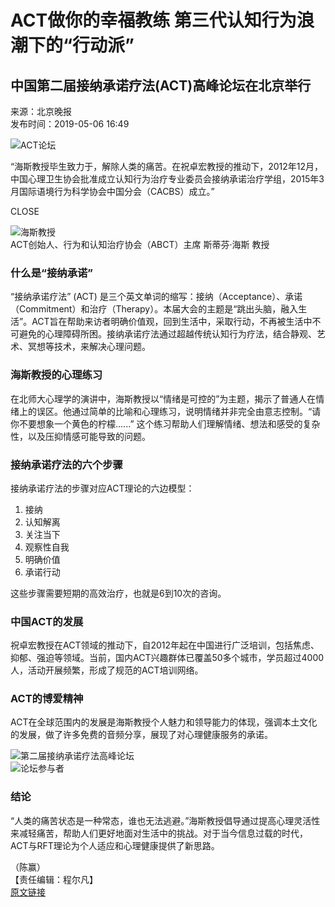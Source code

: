 # ACT做你的幸福教练 第三代认知行为浪潮下的“行动派”

## 中国第二届接纳承诺疗法(ACT)高峰论坛在北京举行

来源：北京晚报  
发布时间：2019-05-06 16:49  

![ACT论坛](https://img3.chinadaily.com.cn/images/201909/18/5d81c5daa31099ab43d0d544.jpeg)  

“海斯教授毕生致力于，解除人类的痛苦。在祝卓宏教授的推动下，2012年12月，中国心理卫生协会批准成立认知行为治疗专业委员会接纳承诺治疗学组，2015年3月国际语境行为科学协会中国分会（CACBS）成立。”

CLOSE  

![海斯教授](//img3.chinadaily.com.cn/images/201905/06/5ccff681a310e7f83ef1f54a.jpeg)  
ACT创始人、行为和认知治疗协会（ABCT）主席 斯蒂芬·海斯 教授 

### 什么是“接纳承诺”

“接纳承诺疗法” (ACT) 是三个英文单词的缩写：接纳（Acceptance）、承诺（Commitment）和治疗（Therapy）。本届大会的主题是“跳出头脑，融入生活”。ACT旨在帮助来访者明确价值观，回到生活中，采取行动，不再被生活中不可避免的心理障碍所困。接纳承诺疗法通过超越传统认知行为疗法，结合静观、艺术、冥想等技术，来解决心理问题。

### 海斯教授的心理练习

在北师大心理学的演讲中，海斯教授以“情绪是可控的”为主题，揭示了普通人在情绪上的误区。他通过简单的比喻和心理练习，说明情绪并非完全由意志控制。“请你不要想象一个黄色的柠檬......” 这个练习帮助人们理解情绪、想法和感受的复杂性，以及压抑情感可能导致的问题。

### 接纳承诺疗法的六个步骤

接纳承诺疗法的步骤对应ACT理论的六边模型：  
1. 接纳  
2. 认知解离  
3. 关注当下  
4. 观察性自我  
5. 明确价值  
6. 承诺行动  

这些步骤需要短期的高效治疗，也就是6到10次的咨询。

### 中国ACT的发展

祝卓宏教授在ACT领域的推动下，自2012年起在中国进行广泛培训，包括焦虑、抑郁、强迫等领域。当前，国内ACT兴趣群体已覆盖50多个城市，学员超过4000人，活动开展频繁，形成了规范的ACT培训网络。

### ACT的博爱精神

ACT在全球范围内的发展是海斯教授个人魅力和领导能力的体现，强调本土文化的发展，做了许多免费的音频分享，展现了对心理健康服务的承诺。

![第二届接纳承诺疗法高峰论坛](//img3.chinadaily.com.cn/images/201905/06/5ccff681a310e7f83ef1f550.jpeg)  
![论坛参与者](//img3.chinadaily.com.cn/images/201905/06/5ccff681a310e7f83ef1f552.jpeg)  

### 结论

“人类的痛苦状态是一种常态，谁也无法逃避。”海斯教授倡导通过提高心理灵活性来减轻痛苦，帮助人们更好地面对生活中的挑战。对于当今信息过载的时代，ACT与RFT理论为个人适应和心理健康提供了新思路。

（陈赢）  
【责任编辑：程尔凡】  
[原文链接](https://chuangxin.chinadaily.com.cn/a/201905/06/WS5ccff681a310e7f8b157b185.html)  